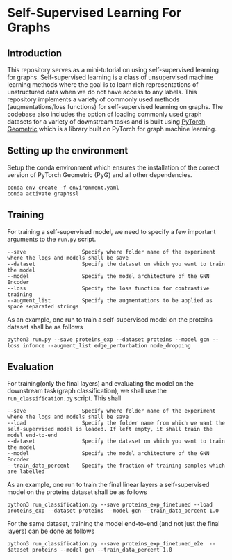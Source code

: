 # Self-Supervised Learning For Graphs

## Introduction
This repository serves as a mini-tutorial on using self-supervised learning for graphs. Self-supervised learning is a class of unsupervised machine learning methods where the goal is to learn rich representations of unstructured data when we do not have access to any labels. This repository implements a variety of commonly used methods (augmentations/loss functions) for self-supervised learning on graphs. The codebase also includes the option of loading commonly used graph datasets for a variety of downstream tasks and is built using [PyTorch Geometric](https://pytorch-geometric.readthedocs.io/en/latest/) which is a library built on PyTorch for graph machine learning.

## Setting up the environment
Setup the conda environment which ensures the installation of the correct version of PyTorch Geometric (PyG) and all other dependencies.

```
conda env create -f environment.yaml
conda activate graphssl
```

## Training 
For training a self-supervised model, we need to specify a few important arguments to the <code>run.py</code> script.
```
--save                  Specify where folder name of the experiment where the logs and models shall be save
--dataset               Specify the dataset on which you want to train the model
--model                 Specify the model architecture of the GNN Encoder
--loss                  Specify the loss function for contrastive training
--augment_list          Specify the augmentations to be applied as space separated strings
``` 
As an example, one run to train a self-supervised model on the proteins dataset shall be as follows
```
python3 run.py --save proteins_exp --dataset proteins --model gcn --loss infonce --augment_list edge_perturbation node_dropping
```

## Evaluation
For training(only the final layers) and evaluating the model on the downstream task(graph classification), we shall use the <code>run_classification.py</code> script. This shall 
```
--save                  Specify where folder name of the experiment where the logs and models shall be save
--load                  Specify the folder name from which we want the self-supervised model is loaded. If left empty, it shall train the model end-to-end
--dataset               Specify the dataset on which you want to train the model
--model                 Specify the model architecture of the GNN Encoder
--train_data_percent    Specify the fraction of training samples which are labelled
```
As an example, one run to train the final linear layers a self-supervised model on the proteins dataset shall be as follows
```
python3 run_classification.py --save proteins_exp_finetuned --load proteins_exp --dataset proteins --model gcn --train_data_percent 1.0
```
For the same dataset, training the model end-to-end (and not just the final layers) can be done as follows
```
python3 run_classification.py --save proteins_exp_finetuned_e2e  --dataset proteins --model gcn --train_data_percent 1.0
```

